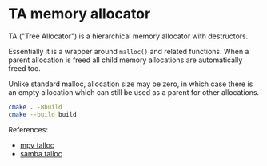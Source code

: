# TA memory allocator

TA ("Tree Allocator") is a hierarchical memory allocator with destructors.

Essentially it is a wrapper around `malloc()` and related functions.
When a parent allocation is freed all child memory allocations are automatically freed too.

Unlike standard malloc, allocation size may be zero, in which case there is an empty
allocation which can still be used as a parent for other allocations.

````bash
cmake . -Bbuild 
cmake --build build
````

References:

- [mpv talloc](https://github.com/mpv-player/mpv/tree/master/ta)
- [samba talloc](https://talloc.samba.org/talloc/doc/html/index.html)
